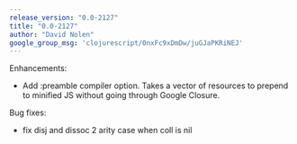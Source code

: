 ```yaml
---
release_version: "0.0-2127"
title: "0.0-2127"
author: "David Nolen"
google_group_msg: 'clojurescript/0nxFc9xDmDw/juGJaPKRiNEJ'
---
```


Enhancements:

* Add :preamble compiler option. Takes a vector of resources to prepend to minified JS without going through Google Closure.

Bug fixes:

* fix disj and dissoc 2 arity case when coll is nil
